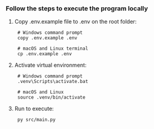 ### Follow the steps to execute the program locally
1. Copy .env.example file to .env on the root folder: 

        # Windows command prompt
        copy .env.example .env

        # macOS and Linux terminal
        cp .env.example .env
    
2. Activate virtual environment:

        # Windows command prompt
        .venv\Scripts\activate.bat
    
        # macOS and Linux
        source .venv/bin/activate

3. Run to execute:

        py src/main.py
